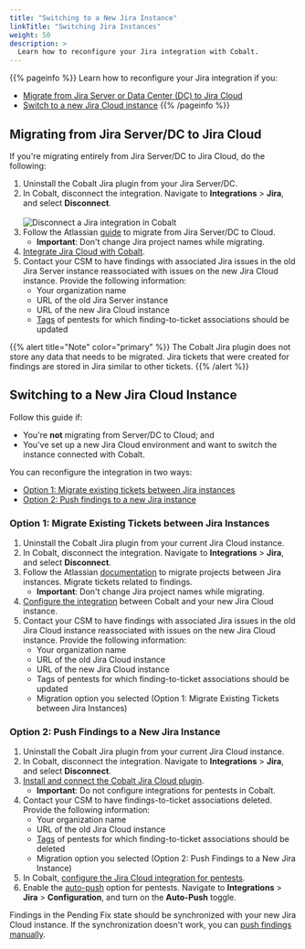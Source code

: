 ```yaml
---
title: "Switching to a New Jira Instance"
linkTitle: "Switching Jira Instances"
weight: 50
description: >
  Learn how to reconfigure your Jira integration with Cobalt.
---
```


{{% pageinfo %}}
Learn how to reconfigure your Jira integration if you:
- [Migrate from Jira Server or Data Center (DC) to Jira Cloud](#migrating-from-jira-serverdc-to-jira-cloud)
- [Switch to a new Jira Cloud instance](#switching-to-a-new-jira-cloud-instance)
{{% /pageinfo %}}

## Migrating from Jira Server/DC to Jira Cloud

If you're migrating entirely from Jira Server/DC to Jira Cloud, do the following:

1. Uninstall the Cobalt Jira plugin from your Jira Server/DC.
1. In Cobalt, disconnect the integration. Navigate to **Integrations** > **Jira**, and select **Disconnect**.<br><br>
    ![Disconnect a Jira integration in Cobalt](/integrations/disconnect-jira.png "Disconnect a Jira integration in Cobalt")
1. Follow the Atlassian [guide](https://www.atlassian.com/migration/plan/cloud-guide) to migrate from Jira Server/DC to Cloud.
    - **Important**: Don't change Jira project names while migrating.
1. [Integrate Jira Cloud with Cobalt](/integrations/jira/jira-cloud/).
1. Contact your CSM to have findings with associated Jira issues in the old Jira Server instance reassociated with issues on the new Jira Cloud instance. Provide the following information:
    - Your organization name
    - URL of the old Jira Server instance
    - URL of the new Jira Cloud instance
    - [Tags](/getting-started/glossary/#pentest-tag) of pentests for which finding-to-ticket associations should be updated

{{% alert title="Note" color="primary" %}}
The Cobalt Jira plugin does not store any data that needs to be migrated. Jira tickets that were created for findings are stored in Jira similar to other tickets.
{{% /alert %}}

## Switching to a New Jira Cloud Instance

Follow this guide if:

- You're **not** migrating from Server/DC to Cloud; and
- You've set up a new Jira Cloud environment and want to switch the instance connected with Cobalt.

You can reconfigure the integration in two ways:

- [Option 1: Migrate existing tickets between Jira instances](#option-1-migrate-existing-tickets-between-jira-instances)
- [Option 2: Push findings to a new Jira instance](#option-2-push-findings-to-a-new-jira-instance)

### Option 1: Migrate Existing Tickets between Jira Instances

1. Uninstall the Cobalt Jira plugin from your current Jira Cloud instance.
1. In Cobalt, disconnect the integration. Navigate to **Integrations** > **Jira**, and select **Disconnect**.
1. Follow the Atlassian [documentation](https://confluence.atlassian.com/jirakb/migrate-projects-from-one-jira-cloud-site-to-another-779160766.html) to migrate projects between Jira instances. Migrate tickets related to findings.
    - **Important**: Don't change Jira project names while migrating.
1. [Configure the integration](/integrations/jira/jira-cloud/) between Cobalt and your new Jira Cloud instance.
1. Contact your CSM to have findings with associated Jira issues in the old Jira Cloud instance reassociated with issues on the new Jira Cloud instance. Provide the following information:
    - Your organization name
    - URL of the old Jira Cloud instance
    - URL of the new Jira Cloud instance
    - Tags of pentests for which finding-to-ticket associations should be updated
    - Migration option you selected (Option 1: Migrate Existing Tickets between Jira Instances)

### Option 2: Push Findings to a New Jira Instance

1. Uninstall the Cobalt Jira plugin from your current Jira Cloud instance.
1. In Cobalt, disconnect the integration. Navigate to **Integrations** > **Jira**, and select **Disconnect**.
1. [Install and connect the Cobalt Jira Cloud plugin]().
    - **Important**: Do not configure integrations for pentests in Cobalt.
1. Contact your CSM to have findings-to-ticket associations deleted. Provide the following information:
    - Your organization name
    - URL of the old Jira Cloud instance
    - [Tags](/getting-started/glossary/#pentest-tag) of pentests for which finding-to-ticket associations should be deleted
    - Migration option you selected (Option 2: Push Findings to a New Jira Instance)
1. In Cobalt, [configure the Jira Cloud integration for pentests]().
1. Enable the [auto-push]() option for pentests. Navigate to **Integrations** > **Jira** > **Configuration**, and turn on the **Auto-Push** toggle.

Findings in the Pending Fix state should be synchronized with your new Jira Cloud instance. If the synchronization doesn't work, you can [push findings manually]().
